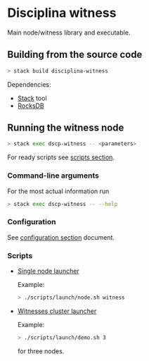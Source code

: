 # Disciplina witness

Main node/witness library and executable.

## Building from the source code

```bash
> stack build disciplina-witness
```

Dependencies:

* [Stack](https://docs.haskellstack.org/en/stable/README/) tool
* [RocksDB](https://github.com/facebook/rocksdb/blob/master/INSTALL.md)

## Running the witness node

```bash
> stack exec dscp-witness -- <parameters>
```

For ready scripts see [scripts section](#scripts).

### Command-line arguments

For the most actual information run

```bash
> stack exec dscp-witness -- --help
```

### Configuration

See [configuration section](/docs/configuration.md) document.

### Scripts
<a name="scripts"></a>

* [Single node launcher](../scripts/launch/node.sh)

  Example:
  ```bash
  > ./scripts/launch/node.sh witness
  ```

* [Witnesses cluster launcher](../scripts/launch/demo.sh)
  <a name="launch-witness-cluster"></a>

  Example:
  ```bash
  > ./scripts/launch/demo.sh 3
  ```
  for three nodes.
